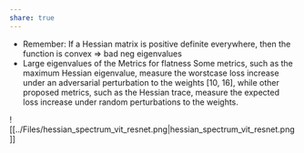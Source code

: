 ```yaml
---
share: true
---
```


- Remember: If a Hessian matrix is positive definite everywhere, then the function is convex => bad neg eigenvalues
- Large eigenvalues of the 
Metrics for flatness Some metrics, such as the maximum Hessian eigenvalue, measure the worstcase loss increase under an adversarial perturbation to the weights [10, 16], while other proposed metrics, such as the Hessian trace, measure the expected loss increase under random perturbations to the weights.

![[../Files/hessian_spectrum_vit_resnet.png|hessian_spectrum_vit_resnet.png]]